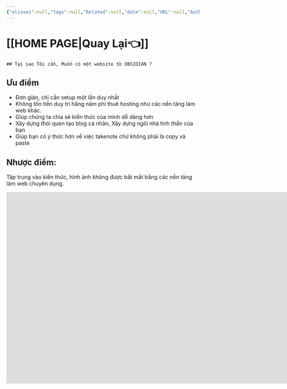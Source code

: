 ```yaml
---
{"aliases":null,"tags":null,"Related":null,"date":null,"URL":null,"Author":null,"dg-publish":true,"image":null,"permalink":"/noi-dung-khoa-hoc/phan-3-xay-dung-web-tu-obsidian/buoc-1-khoi-dong-hay-tra-loi-cau-hoi-tai-sao-ban-can-mot-website/","dgPassFrontmatter":true,"noteIcon":"1"}
---
```


 
# [[HOME PAGE\|Quay Lại👈]]


```ad-question
## Tại sao Tôi cần, Muốn có một website từ OBSIDIAN ?
```
## Ưu điểm
- Đơn giản, chỉ cần setup một lần duy nhất
- Không tốn tiền duy trì hằng năm phí thuê hosting như các nền tảng làm web khác.
- Giúp chúng ta chia sẻ kiến thức của mình dễ dàng hơn
- Xây dựng thói quen tạo blog cá nhân, Xây dựng ngôi nhà tinh thần của bạn
- Giúp bạn có ý thức hơn về việc takenote chứ không phải là copy và paste
## Nhược điểm:

Tập trung vào kiến thức, hình ảnh không được bắt mắt bằng các nền tảng làm web chuyên dụng.

<iframe width="3500" height="500" src="https://www.youtube.com/embed/bmsqJ9_r1uo?si=1cm6myiqV3C0Zn2A" title="YouTube video player" frameborder="0" allow="accelerometer; autoplay; clipboard-write; encrypted-media; gyroscope; picture-in-picture; web-share" allowfullscreen></iframe>